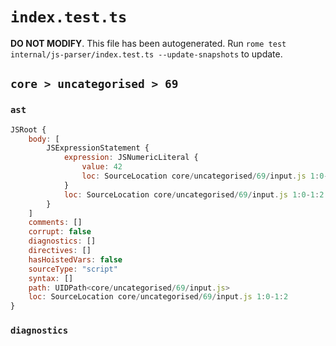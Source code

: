 # `index.test.ts`

**DO NOT MODIFY**. This file has been autogenerated. Run `rome test internal/js-parser/index.test.ts --update-snapshots` to update.

## `core > uncategorised > 69`

### `ast`

```javascript
JSRoot {
	body: [
		JSExpressionStatement {
			expression: JSNumericLiteral {
				value: 42
				loc: SourceLocation core/uncategorised/69/input.js 1:0-1:2
			}
			loc: SourceLocation core/uncategorised/69/input.js 1:0-1:2
		}
	]
	comments: []
	corrupt: false
	diagnostics: []
	directives: []
	hasHoistedVars: false
	sourceType: "script"
	syntax: []
	path: UIDPath<core/uncategorised/69/input.js>
	loc: SourceLocation core/uncategorised/69/input.js 1:0-1:2
}
```

### `diagnostics`

```

```
